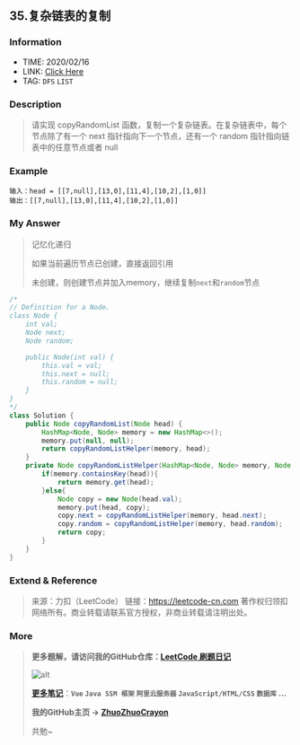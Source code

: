 ## 35.复杂链表的复制

### Information

* TIME: 2020/02/16
* LINK: [Click Here](https://leetcode-cn.com/problems/fu-za-lian-biao-de-fu-zhi-lcof/)
* TAG: `DFS` `LIST`

### Description

> 请实现 copyRandomList 函数，复制一个复杂链表。在复杂链表中，每个节点除了有一个 next 指针指向下一个节点，还有一个 random 指针指向链表中的任意节点或者 null
>

### Example

```text
输入：head = [[7,null],[13,0],[11,4],[10,2],[1,0]]
输出：[[7,null],[13,0],[11,4],[10,2],[1,0]]
```

### My Answer

> 记忆化递归
>
> 如果当前遍历节点已创建，直接返回引用
>
> 未创建，则创建节点并加入memory，继续复制`next`和`random`节点

```java
/*
// Definition for a Node.
class Node {
    int val;
    Node next;
    Node random;

    public Node(int val) {
        this.val = val;
        this.next = null;
        this.random = null;
    }
}
*/
class Solution {
    public Node copyRandomList(Node head) {
        HashMap<Node, Node> memory = new HashMap<>();
        memory.put(null, null);
        return copyRandomListHelper(memory, head);
    }
    private Node copyRandomListHelper(HashMap<Node, Node> memory, Node head){
        if(memory.containsKey(head)){
            return memory.get(head); 
        }else{
            Node copy = new Node(head.val);
            memory.put(head, copy);
            copy.next = copyRandomListHelper(memory, head.next);
            copy.random = copyRandomListHelper(memory, head.random);
            return copy;
        }
    }
}
```

### Extend & Reference

> 来源：力扣（LeetCode）
> 链接：https://leetcode-cn.com
> 著作权归领扣网络所有。商业转载请联系官方授权，非商业转载请注明出处。

### More

> **更多题解，请访问我的GitHub仓库：[LeetCode 刷题日记](https://github.com/ZhuoZhuoCrayon/my-Nodes/blob/master/Daily/README_2020.md)**
>
> ![alt](https://raw.githubusercontent.com/ZhuoZhuoCrayon/my-Nodes/master/Daily/img/mynode.png)
>
> [**更多笔记**](https://github.com/ZhuoZhuoCrayon/my-Nodes)：**`Vue` `Java SSM 框架` `阿里云服务器` `JavaScript/HTML/CSS`   `数据库` ...**
>
> **我的GitHub主页 -> [ZhuoZhuoCrayon](https://github.com/ZhuoZhuoCrayon)**
>
> 共勉~

